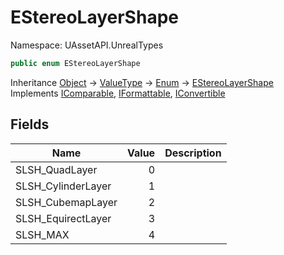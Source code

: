 # EStereoLayerShape

Namespace: UAssetAPI.UnrealTypes

```csharp
public enum EStereoLayerShape
```

Inheritance [Object](https://docs.microsoft.com/en-us/dotnet/api/system.object) → [ValueType](https://docs.microsoft.com/en-us/dotnet/api/system.valuetype) → [Enum](https://docs.microsoft.com/en-us/dotnet/api/system.enum) → [EStereoLayerShape](./uassetapi.unrealtypes.estereolayershape.md)<br>
Implements [IComparable](https://docs.microsoft.com/en-us/dotnet/api/system.icomparable), [IFormattable](https://docs.microsoft.com/en-us/dotnet/api/system.iformattable), [IConvertible](https://docs.microsoft.com/en-us/dotnet/api/system.iconvertible)

## Fields

| Name | Value | Description |
| --- | --: | --- |
| SLSH_QuadLayer | 0 |  |
| SLSH_CylinderLayer | 1 |  |
| SLSH_CubemapLayer | 2 |  |
| SLSH_EquirectLayer | 3 |  |
| SLSH_MAX | 4 |  |
